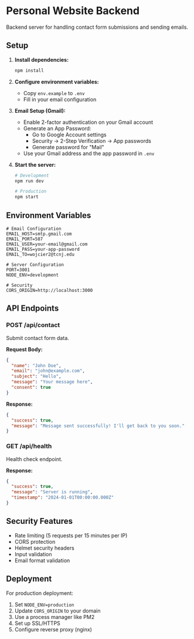 # Personal Website Backend

Backend server for handling contact form submissions and sending emails.

## Setup

1. **Install dependencies:**
   ```bash
   npm install
   ```

2. **Configure environment variables:**
   - Copy `env.example` to `.env`
   - Fill in your email configuration

3. **Email Setup (Gmail):**
   - Enable 2-factor authentication on your Gmail account
   - Generate an App Password:
     - Go to Google Account settings
     - Security → 2-Step Verification → App passwords
     - Generate password for "Mail"
   - Use your Gmail address and the app password in `.env`

4. **Start the server:**
   ```bash
   # Development
   npm run dev
   
   # Production
   npm start
   ```

## Environment Variables

```env
# Email Configuration
EMAIL_HOST=smtp.gmail.com
EMAIL_PORT=587
EMAIL_USER=your-email@gmail.com
EMAIL_PASS=your-app-password
EMAIL_TO=wojcier2@tcnj.edu

# Server Configuration
PORT=3001
NODE_ENV=development

# Security
CORS_ORIGIN=http://localhost:3000
```

## API Endpoints

### POST /api/contact
Submit contact form data.

**Request Body:**
```json
{
  "name": "John Doe",
  "email": "john@example.com",
  "subject": "Hello",
  "message": "Your message here",
  "consent": true
}
```

**Response:**
```json
{
  "success": true,
  "message": "Message sent successfully! I'll get back to you soon."
}
```

### GET /api/health
Health check endpoint.

**Response:**
```json
{
  "success": true,
  "message": "Server is running",
  "timestamp": "2024-01-01T00:00:00.000Z"
}
```

## Security Features

- Rate limiting (5 requests per 15 minutes per IP)
- CORS protection
- Helmet security headers
- Input validation
- Email format validation

## Deployment

For production deployment:

1. Set `NODE_ENV=production`
2. Update `CORS_ORIGIN` to your domain
3. Use a process manager like PM2
4. Set up SSL/HTTPS
5. Configure reverse proxy (nginx)
